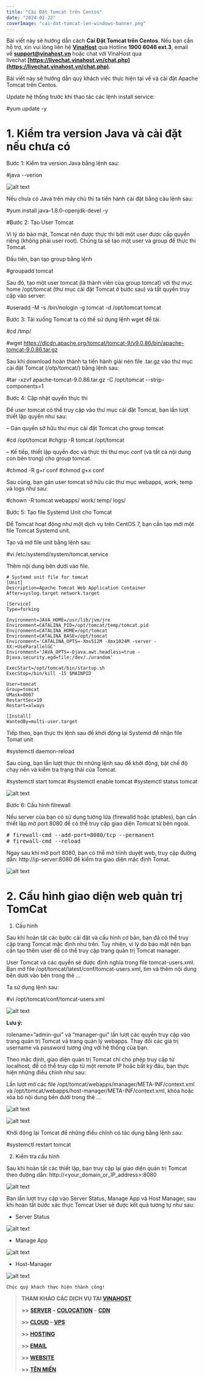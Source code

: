 ```yaml
---
title: "Cài Đặt Tomcat trên Centos"
date: "2024-02-22"
coverImage: "cai-dat-tomcat-len-windows-banner.png"
---
```


Bài viết này sẽ hướng dẫn cách **Cài Đặt Tomcat trên Centos**. Nếu bạn cần hỗ trợ, xin vui lòng liên hệ [**VinaHost**](https://blog.vinahost.vn/) qua Hotline **1900 6046 ext.3**, email về **support@vinahost.vn** hoặc chat với VinaHost qua livechat **[https://livechat.vinahost.vn/chat.php](https://livechat.vinahost.vn/chat.php)**.

Bài viết này sẽ hướng dẫn quý khách việc thực hiện tại về và cài đặt Apache Tomcat trên Centos.

Update hệ thống trước khi thao tác các lệnh install service:

#yum update -y

# 1. Kiểm tra version Java và cài đặt nếu chưa có

Bước 1: Kiểm tra version Java bằng lệnh sau:

#java --verion

![alt text](images/cai-dat-tomcat-tren-centos-02.png)

Nếu chưa có Java trên máy chủ thì ta tiến hành cài đặt bằng câu lệnh sau:

#yum install java-1.8.0-openjdk-devel -y 

#Bước 2: Tạo User Tomcat

Vì lý do bảo mật, Tomcat nên được thực thi bởi một user được cấp quyền riêng (không phải user root). Chúng ta sẽ tạo một user  và group để thực thi Tomcat.

Đầu tiên, bạn tạo group bằng lệnh

#groupadd tomcat 

Sau đó, tạo một user tomcat (là thành viên của group tomcat) với thư mục home /opt/tomcat (thư mục cài đặt Tomcat ở bước sau) và tắt quyền truy cập vào server:

#useradd -M -s /bin/nologin -g tomcat -d /opt/tomcat tomcat


Bước 3: Tải xuống Tomcat ta có thể sử dụng lệnh wget để tải.

#cd /tmp/

#wget https://dlcdn.apache.org/tomcat/tomcat-9/v9.0.86/bin/apache-tomcat-9.0.86.tar.gz

Sau khi download hoàn thành ta tiến hành giải nén file .tar.gz vào thư mục cài đặt Tomcat (/otp/tomcat/) bằng lệnh sau:

#tar -xzvf apache-tomcat-9.0.86.tar.gz -C /opt/tomcat --strip-components=1

Bước 4: Cập nhật quyền thực thi

Để user tomcat có thể truy cập vào thư mục cài đặt Tomcat, bạn lần lượt thiết lập quyền như sau:

– Gán quyền sỡ hữu thư mục cài đặt Tomcat cho group tomcat

#cd /opt/tomcat 
#chgrp -R tomcat /opt/tomcat

– Kế tiếp, thiết lập quyền đọc và thực thi thư mục conf (và tất cả nội dung con bên trong) cho group tomcat.

#chmod -R g+r conf
#chmod g+x conf

Sau cùng, bạn gán user tomcat sở hữu các thư mục webapps, work, temp và logs như sau:

#chown -R tomcat webapps/ work/ temp/ logs/

Bước 5: Tạo file Systemd Unit cho Tomcat

Để Tomcat hoạt động như một dịch vụ trên CentOS 7, bạn cần tạo mới một file Tomcat Systemd unit.

Tạo và mở file unit bằng lệnh sau:

#vi /etc/systemd/system/tomcat.service

Thêm nội dung bên dưới vào file.

<pre class="code-pre "><code># Systemd unit file for tomcat
[Unit]
Description=Apache Tomcat Web Application Container
After=syslog.target network.target

[Service]
Type=forking

Environment=JAVA_HOME=/usr/lib/jvm/jre
Environment=CATALINA_PID=/opt/tomcat/temp/tomcat.pid
Environment=CATALINA_HOME=/opt/tomcat
Environment=CATALINA_BASE=/opt/tomcat
Environment='CATALINA_OPTS=-Xms<span class="highlight">512M</span> -Xmx<span class="highlight">1024M</span> -server -XX:+UseParallelGC'
Environment='JAVA_OPTS=-Djava.awt.headless=true -Djava.security.egd=file:/dev/./urandom'

ExecStart=/opt/tomcat/bin/startup.sh
ExecStop=/bin/kill -15 $MAINPID

User=tomcat
Group=tomcat
UMask=0007
RestartSec=10
Restart=always

[Install]
WantedBy=multi-user.target</code></pre>

Tiếp theo, bạn thực thi lệnh sau để khởi động lại Systemd để nhận file Tomat unit

#systemctl daemon-reload

Sau cùng, bạn lần lượt thực thi những lệnh sau để khởi động, bật chế độ chạy nền và kiểm tra trạng thái của Tomcat.

#systemctl start tomcat
#systemctl enable tomcat
#systemctl status tomcat

![alt text](images/cai-dat-tomcat-tren-centos.png)

Bước 6: Cấu hình filrewall

Nếu server của bạn có sử dụng tường lửa (firewalld hoặc iptables), bạn cần thiết lập mở port 8080 để có thể truy cập giao diện Tomcat từ bên ngoài.

<pre># firewall-cmd --add-port=8080/tcp --permanent
# firewall-cmd --reload </pre>

Ngay sau khi mở port 8080, bạn có thể mở trình duyệt web, truy cập đường dẫn: http://ip-server:8080 để kiểm tra giao diện mặc định Tomat.


![alt text](images/cai-dat-tomcat-tren-centos-03.png)

# 2. Cấu hình giao diện web quản trị TomCat

1. Cấu hình

Sau khi hoàn tât các bước cài đặt và cấu hình cơ bản, bạn đã có thể truy cập trang Tomcat mặc định như trên. Tuy nhiên, vì lý do bảo mật nên bạn cần tạo thêm user để có thể truy cập trang quản trị Tomcat manager.

User Tomcat và các quyền sẽ được định nghĩa trong file tomcat-users.xml. Bạn mở file /opt/tomcat/latest/conf/tomcat-users.xml, tìm và thêm nội dung bên dưới vào bên trong thẻ <tomcat-users>…</tomcat-users>


Ta sử dụng lệnh sau:

#vi /opt/tomcat/conf/tomcat-users.xml

![alt text](images/cai-dat-tomcat-tren-centos-04.png)


**Lưu ý:**

rolename=”admin-gui” và “manager-gui” lần lượt các quyền truy cập vào trang quản trị Tomcat và trang quản lý webapps.
Thay đổi các giá trị username và password tương ứng với hệ thống của bạn.

Theo mặc định, giao diện quản trị Tomcat chỉ cho phép truy cập từ localhost, để có thể truy cập từ một remote IP hoặc bất kỳ đâu, bạn thực hiện những điều chỉnh như sau:

Lần lượt mở các file /opt/tomcat/webapps/manager/META-INF/context.xml và /opt/tomcat/webapps/host-manager/META-INF/context.xml, khóa hoặc xóa bỏ nội dung bên dưới trong thẻ <Context>…</Context>

![alt text](images/cai-dat-tomcat-tren-centos-05.png)

![alt text](images/cai-dat-tomcat-tren-centos-06.png)

Khởi động lại Tomcat để những điều chỉnh có tác dụng bằng lệnh sau:

#systemctl restart tomcat 

2. Kiểm tra cấu hình

Sau khi hoàn tất các thiết lập, bạn truy cập lại giao diện quản trị Tomcat theo đường dẫn: http://<your_domain_or_IP_address>:8080

![alt text](images/cai-dat-tomcat-tren-centos-03.png)

Bạn lần lượt truy cập vào Server Status, Manage App và Host Manager, sau khi hoàn tất bước xác thực Tomcat User sẽ được kết quả tương tự như sau:

- Server Status


![alt text](images/cai-dat-tomcat-tren-centos-07.png)

- Manage App

![alt text](images/cai-dat-tomcat-tren-centos-08.png)

- Host-Manager

![alt text](images/cai-dat-tomcat-tren-centos-09.png)

    Chúc quý khách thực hiện thành công!

> **THAM KHẢO CÁC DỊCH VỤ TẠI [VINAHOST](https://vinahost.vn/)**
> 
> **\>>** [**SERVER**](https://vinahost.vn/thue-may-chu-rieng/) **–** [**COLOCATION**](https://vinahost.vn/colocation.html) – [**CDN**](https://vinahost.vn/dich-vu-cdn-chuyen-nghiep)
> 
> **\>> [CLOUD](https://vinahost.vn/cloud-server-gia-re/) – [VPS](https://vinahost.vn/vps-ssd-chuyen-nghiep/)**
> 
> **\>> [HOSTING](https://vinahost.vn/wordpress-hosting)**
> 
> **\>> [EMAIL](https://vinahost.vn/email-hosting)**
> 
> **\>> [WEBSITE](http://vinawebsite.vn/)**
> 
> **\>> [TÊN MIỀN](https://vinahost.vn/ten-mien-gia-re/)**
